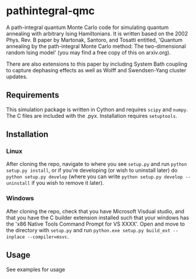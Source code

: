 # pathintegral-qmc
A path-integral quantum Monte Carlo code for simulating quantum annealing with arbitrary Ising Hamiltonians. It is written based on the 2002 Phys. Rev. B paper by Martonak, Santoro, and Tosatti entitled, 'Quantum annealing by the path-integral Monte Carlo method: The two-dimensional random Ising model' (you may find a free copy of this on arxiv.org).

There are also extensions to this paper by including System Bath coupling to capture dephasing effects as well as Wolff and Swendsen-Yang cluster updates.
## Requirements
This simulation package is written in Cython and requires ```scipy``` and ```numpy```. The C files are included with the .pyx. Installation requires ```setuptools```.

## Installation
### Linux
After cloning the repo, navigate to where you see ```setup.py``` and run ```python setup.py install```, or if you're developing (or wish to uninstall later) do ```python setup.py develop``` (where you can write ```python setup.py develop --uninstall``` if you wish to remove it later).
### Windows
After cloning the repo, check that you have Microsoft Visdual studio, and that you have the C builder extension installed such that your windows has the 'x86 Native Tools Command Prompt for VS XXXX'.
Open and move to the directory with ```setup.py``` and run ```python.exe setup.py build_ext --inplace --compiler=msvc```.

## Usage
See examples for usage
